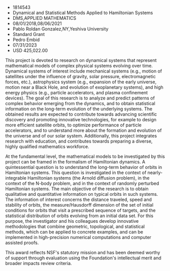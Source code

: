 
* 1814543
* Dynamical and Statistical Methods Applied to Hamiltonian Systems
* DMS,APPLIED MATHEMATICS
* 08/01/2018,08/06/2021
* Pablo Roldan Gonzalez,NY,Yeshiva University
* Standard Grant
* Pedro Embid
* 07/31/2023
* USD 425,022.00

This project is devoted to research on dynamical systems that represent
mathematical models of complex physical systems evolving over time. Dynamical
systems of interest include mechanical systems (e.g., motion of satellites under
the influence of gravity, solar pressure, electromagnetic forces, etc.),
astrophysics system (e.g., expansion of the early universe, motion near a Black
Hole, and evolution of exoplanetary systems), and high energy physics (e.g.,
particle accelerators, and plasma confinement devices). The goal of this
research is to analyze and predict patterns of complex behavior emerging from
the dynamics, and to obtain statistical information on the long-term evolution
of the underlying systems. The obtained results are expected to contribute
towards advancing scientific discovery and promoting innovative technologies,
for example to design more efficient satellite orbits, to optimize performance
of particle accelerators, and to understand more about the formation and
evolution of the universe and of our solar system. Additionally, this project
integrates research with education, and contributes towards preparing a diverse,
highly qualified mathematics workforce.

At the fundamental level, the mathematical models to be investigated by this
project can be framed in the formalism of Hamiltonian dynamics. A quintessential
question is to understand the long-term behavior of orbits in Hamiltonian
systems. This question is investigated in the context of nearly-integrable
Hamiltonian systems (the Arnold diffusion problem), in the context of the N-body
problem, and in the context of randomly perturbed Hamiltonian systems. The main
objective of the research is to obtain qualitative and quantitative information
on typical orbits in such systems. The information of interest concerns the
distance traveled, speed and stability of orbits, the measure/Hausdorff
dimension of the set of initial conditions for orbits that visit a prescribed
sequence of targets, and the statistical distribution of orbits evolving from an
initial data set. For this purpose, the investigator and his colleagues develop
innovative methodologies that combine geometric, topological, and statistical
methods, which can be applied to concrete examples, and can be implemented in
high-precision numerical computations and computer assisted proofs.

This award reflects NSF's statutory mission and has been deemed worthy of
support through evaluation using the Foundation's intellectual merit and broader
impacts review criteria.

